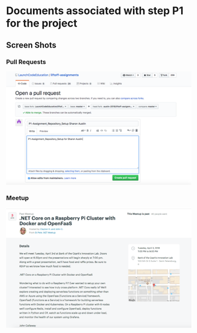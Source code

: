 # Documents associated with step P1 for the project
## Screen Shots

### Pull Requests
![Screen Shot of Pull Request for P1](P1PullRequest.png)

### Meetup

![Screen Shot of Pull Request for P1](P1Meetup1.png)


